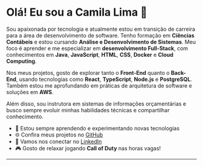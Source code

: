 # Olá! Eu sou a Camila Lima 👋

Sou apaixonada por tecnologia e atualmente estou em transição de carreira para a área de desenvolvimento de software. Tenho formação em **Ciências Contábeis** e estou cursando **Análise e Desenvolvimento de Sistemas**. Meu foco é aprender e me especializar em **desenvolvimento Full-Stack**, com conhecimentos em **Java**, **JavaScript**, **HTML**, **CSS**, **Docker** e **Cloud Computing**.

Nos meus projetos, gosto de explorar tanto o **Front-End** quanto o **Back-End**, usando tecnologias como **React**, **TypeScript**, **Node.js** e **PostgreSQL**. Também estou me aprofundando em práticas de arquitetura de software e soluções em **AWS**.

Além disso, sou instrutora em sistemas de informações orçamentárias e busco sempre evoluir minhas habilidades técnicas e compartilhar conhecimento.

- 🚀 Estou sempre aprendendo e experimentando novas tecnologias
- 🌐 Confira meus projetos no [GitHub](https://github.com/camilalima.dev)
- 💬 Vamos nos conectar no [LinkedIn](https://www.linkedin.com/in/camilalima.dev)
- 🎮 Gosto de relaxar jogando **Call of Duty** nas horas vagas!

---


<!---
camilalima-dev/camilalima-dev is a ✨ special ✨ repository because its `README.md` (this file) appears on your GitHub profile.
You can click the Preview link to take a look at your changes.
--->

